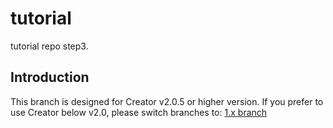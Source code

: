# tutorial
tutorial repo step3.  

## Introduction 
This branch is designed for Creator v2.0.5 or higher version.
If you prefer to use Creator below v2.0, please switch branches to: [1.x branch](https://github.com/cocos-creator/tutorial-duang-sheep/tree/2156b498fd63e4ba089d6eaf5351a3092752c0f8)
